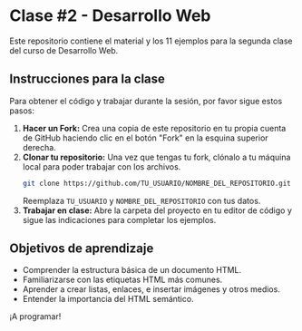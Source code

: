 # Clase #2 - Desarrollo Web

Este repositorio contiene el material y los 11 ejemplos para la segunda clase del curso de Desarrollo Web.

## Instrucciones para la clase

Para obtener el código y trabajar durante la sesión, por favor sigue estos pasos:

1.  **Hacer un Fork:** Crea una copia de este repositorio en tu propia cuenta de GitHub haciendo clic en el botón "Fork" en la esquina superior derecha.
2.  **Clonar tu repositorio:** Una vez que tengas tu fork, clónalo a tu máquina local para poder trabajar con los archivos.
    ```bash
    git clone https://github.com/TU_USUARIO/NOMBRE_DEL_REPOSITORIO.git
    ```
    Reemplaza `TU_USUARIO` y `NOMBRE_DEL_REPOSITORIO` con tus datos.
3.  **Trabajar en clase:** Abre la carpeta del proyecto en tu editor de código y sigue las indicaciones para completar los ejemplos.

## Objetivos de aprendizaje

- Comprender la estructura básica de un documento HTML.
- Familiarizarse con las etiquetas HTML más comunes.
- Aprender a crear listas, enlaces, e insertar imágenes y otros medios.
- Entender la importancia del HTML semántico.

¡A programar!
